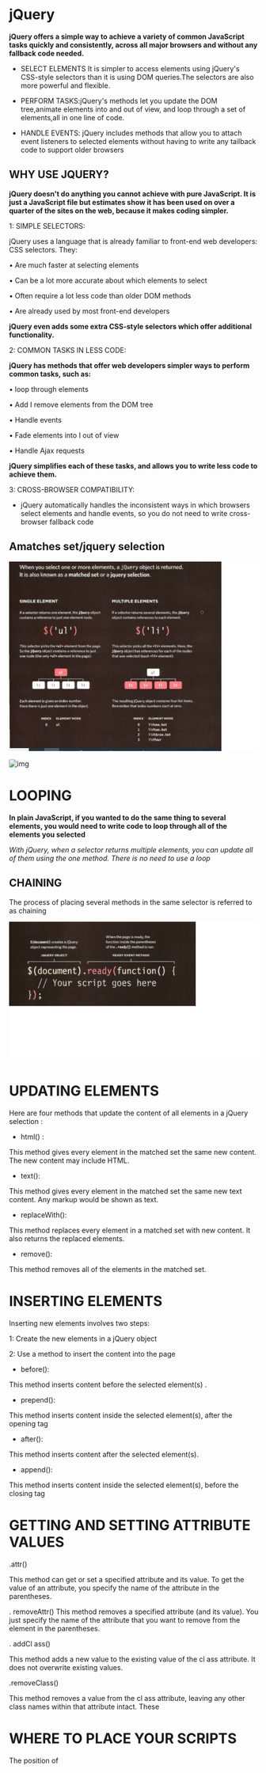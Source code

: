 # jQuery 

**jQuery offers a simple way to achieve a variety of common JavaScript tasks quickly and consistently, across all major browsers and without any fallback code needed.**

* SELECT ELEMENTS It is simpler to access elements using jQuery's CSS-style selectors than it is using DOM queries.The selectors are also more powerful and flexible.

* PERFORM TASKS:jQuery's methods let you update the DOM tree,animate elements into and out of view, and loop through a set of elements,all in one line of code.


* HANDLE EVENTS: jQuery includes methods that allow you to attach event listeners to selected elements without having to write any tailback code to support older browsers

## WHY USE JQUERY? 

**jQuery doesn't do anything you cannot achieve with pure JavaScript. It is just a JavaScript file but estimates show it has been used on over a quarter of the sites on the web, because it makes coding simpler.**

1: SIMPLE SELECTORS:

jQuery uses a language that is already familiar to front-end web developers: CSS selectors. They:

 • Are much faster at selecting elements 
 
 • Can be a lot more accurate about which elements to select 
 
 • Often require a lot less code than older DOM methods 
 
 • Are already used by most front-end developers 

**jQuery even adds some extra CSS-style selectors which offer additional functionality.**

2: COMMON TASKS IN LESS CODE:

**jQuery has methods that offer web developers simpler ways to perform common tasks, such as:**

• loop through elements

• Add I remove elements from the DOM tree

• Handle events

• Fade elements into I out of view 

• Handle Ajax requests 

**jQuery simplifies each of these tasks, and allows you to write less code to achieve them.**

3: CROSS-BROWSER COMPATIBILITY:

* jQuery automatically handles the inconsistent ways in which browsers select elements and handle events, so you do not need to write cross-browser fallback code 

## Amatches set/jquery selection


![img](/img/single.png)

![img](/img/sit.png)

# LOOPING 

**In plain JavaScript, if you wanted to do the same thing to several elements, you would need to write code to loop through all of the elements you selected**

*With jQuery, when a selector returns multiple elements, you can update all of them using the one method. There is no need to use a loop*

## CHAINING

The process of placing several methods in the same selector is referred to as chaining


![img](/img/sentax.png)

# UPDATING ELEMENTS

Here are four methods that update the content of all elements in a jQuery selection :

* html() :

This method gives every element in the matched set the same new content. The new content may include HTML.

* text():

This method gives every element in the matched set the same new text content. Any markup would be shown as text. 

* replaceWith():

This method replaces every element in a matched set with new content. It also returns the replaced elements.

* remove():

This method removes all of the elements in the matched set. 

# INSERTING ELEMENTS 

Inserting new elements involves two steps:

 1: Create the new elements in a jQuery object 
 
 2: Use a method to insert the content into the page 

* before():

This method inserts content before the selected element(s) . 

* prepend():

This method inserts content inside the selected element(s), after the opening tag

* after():

This method inserts content after the selected element(s). 

* append():

This method inserts content inside the selected element(s), before the closing tag


# GETTING AND SETTING ATTRIBUTE VALUES 

.attr() 

This method can get or set a specified attribute and its value. To get the value of an attribute, you specify the name of the attribute in the parentheses. 

. removeAttr() 
This method removes a specified attribute (and its value). You just specify the name of the attribute that you want to remove from the element in the parentheses. 

. addCl ass() 

This method adds a new value to the existing value of the cl ass attribute. It does not overwrite existing values. 

.removeClass() 

This method removes a value from the cl ass attribute, leaving any other class names within that attribute intact. 
These 

# WHERE TO PLACE YOUR SCRIPTS

The position of <script> elements can affect how quickly a web page seems to load. 

* in the head

* in the page

* before the closing </body> tage

# Why pair program?

1. Greater efficiency

2. Engaged collaboration

3. Learning from fellow students

4. Social skills

5. Job interview readiness

6. Work environment readiness

# EFFECTS 

**When you start using jQuery, the effects methods can enhance your web page with transitions and movement.**

